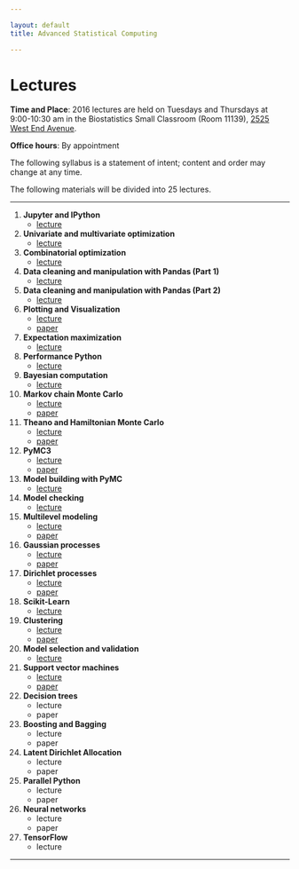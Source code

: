 ```yaml
---

layout: default
title: Advanced Statistical Computing

---
```


# Lectures

**Time and Place**: 2016 lectures are held on Tuesdays and Thursdays at 9:00-10:30 am in the Biostatistics Small Classroom (Room 11139), [2525 West End Avenue](http://bit.ly/17y9ZxH).

**Office hours**: By appointment

The following syllabus is a statement of intent; content and order may change at any time.

The following materials will be divided into 25 lectures.

---

1. **Jupyter and IPython**
    - [lecture](https://github.com/fonnesbeck/Bios8366/blob/master/notebooks/Section0-IPython_and_Jupyter.ipynb)
2. **Univariate and multivariate optimization**
    - [lecture](https://github.com/fonnesbeck/Bios8366/blob/master/notebooks/Section1_1-Univariate-and-Multivariate-Optimization.ipynb)
3. **Combinatorial optimization**
    - [lecture](https://github.com/fonnesbeck/Bios8366/blob/master/notebooks/Section1_2-Combinatorial-Optimization.ipynb)
4. **Data cleaning and manipulation with Pandas (Part 1)**
    - [lecture](https://github.com/fonnesbeck/Bios8366/blob/master/notebooks/Section2_1-Introduction-to-Pandas.ipynb)
5. **Data cleaning and manipulation with Pandas (Part 2)**
    - [lecture](https://github.com/fonnesbeck/Bios8366/blob/master/notebooks/Section2_2-Data-Wrangling-with-Pandas.ipynb)
6. **Plotting and Visualization**
    - [lecture](https://github.com/fonnesbeck/Bios8366/blob/master/notebooks/Section2_3-Plotting-and-Visualization.ipynb)
    - [paper](http://journals.plos.org/ploscompbiol/article?id=10.1371/journal.pcbi.1003833)
7. **Expectation maximization**
    - [lecture](https://github.com/fonnesbeck/Bios8366/blob/master/notebooks/Section3_1-Expectation-Maximization.ipynb)
8. **Performance Python**
    - [lecture](https://github.com/fonnesbeck/Bios8366/blob/master/notebooks/Section3_2-High-Performance-Python.ipynb)
9. **Bayesian computation**
    - [lecture](https://github.com/fonnesbeck/Bios8366/blob/master/notebooks/Section4_1-Bayesian-Computation.ipynb)
10. **Markov chain Monte Carlo**
    - [lecture](https://github.com/fonnesbeck/Bios8366/blob/master/notebooks/Section4_2-MCMC.ipynb)
    - [paper](http://www.mcmchandbook.net/HandbookChapter1.pdf)
11. **Theano and Hamiltonian Monte Carlo**
    - [lecture](https://github.com/fonnesbeck/Bios8366/blob/master/notebooks/Section4_3-Hamiltonian-Monte-Carlo.ipynb)
    - [paper](http://www.mcmchandbook.net/HandbookChapter5.pdf)
12. **PyMC3**
    - [lecture](https://github.com/fonnesbeck/Bios8366/blob/master/notebooks/Section4_4-Introduction-to-PyMC3.ipynb)
    - [paper](https://arxiv.org/abs/1111.4246)
13. **Model building with PyMC**
    - [lecture](https://github.com/fonnesbeck/Bios8366/blob/master/notebooks/Section4_5-Model-Building-with-PyMC3.ipynb)
14. **Model checking**
    - [lecture](https://github.com/fonnesbeck/Bios8366/blob/master/notebooks/Section4_6-Model-Checking.ipynb)
15. **Multilevel modeling**
    - [lecture](https://github.com/fonnesbeck/Bios8366/blob/master/notebooks/Section4_7-Multilevel-Modeling.ipynb)
    - [paper](http://www.stat.columbia.edu/~gelman/research/published/multi2.pdf)
16. **Gaussian processes**
    - [lecture](https://github.com/fonnesbeck/Bios8366/blob/master/notebooks/Section5_1-Gaussian-Processes.ipynb)
    - [paper](http://mlg.eng.cam.ac.uk/pub/pdf/Gha12.pdf)
17. **Dirichlet processes**
    - [lecture](https://github.com/fonnesbeck/Bios8366/blob/master/notebooks/Section5_2-Dirichlet-Processes.ipynb)
    - [paper](https://people.eecs.berkeley.edu/~jordan/papers/hierarchical-dp.pdf)
18. **Scikit-Learn**
    - [lecture](https://github.com/fonnesbeck/Bios8366/blob/master/notebooks/Section6_1-Scikit-Learn.ipynb)
19. **Clustering**
    - [lecture](https://github.com/fonnesbeck/Bios8366/blob/master/notebooks/Section6_2-Clustering.ipynb)
    - [paper](http://arxiv.org/abs/1111.0352)
20. **Model selection and validation**
    - [lecture](https://github.com/fonnesbeck/Bios8366/blob/master/notebooks/Section6_3-Model-Selection-and-Validation.ipynb)
21. **Support vector machines**
    - [lecture](https://github.com/fonnesbeck/Bios8366/blob/master/notebooks/Section6_4-Support-Vector-Machines.ipynb)
    - [paper](http://bmcmedresmethodol.biomedcentral.com/articles/10.1186/1471-2288-14-137)
22. **Decision trees**
    - lecture
    - paper
23. **Boosting and Bagging**
    - lecture
    - paper
24. **Latent Dirichlet Allocation**
    - lecture
    - paper
25. **Parallel Python**
    - lecture 
    - paper
26. **Neural networks**
    - lecture
    - paper
27. **TensorFlow**
    - lecture

---

